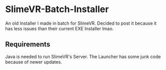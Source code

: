# SlimeVR-Batch-Installer
An old Installer I made in batch for SlimeVR.
Decided to post it because it has less issues than their current EXE Installer lmao.

## Requirements
Java is needed to run SlimeVR's Server.
The Launcher has some junk code because of newer updates.
